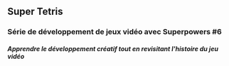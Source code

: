 ## Super Tetris
### Série de développement de jeux vidéo avec Superpowers #6
#### *Apprendre le développement créatif tout en revisitant l'histoire du jeu vidéo*
